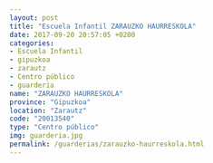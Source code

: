 ```yaml
---
layout: post
title: "Escuela Infantil ZARAUZKO HAURRESKOLA"
date: 2017-09-20 20:57:05 +0200
categories:
- Escuela Infantil
- gipuzkoa
- zarautz
- Centro público
- guarderia
name: "ZARAUZKO HAURRESKOLA"
province: "Gipuzkoa"
location: "Zarautz"
code: "20013540"
type: "Centro público"
img: guarderia.jpg
permalink: /guarderias/zarauzko-haurreskola.html
---
```

